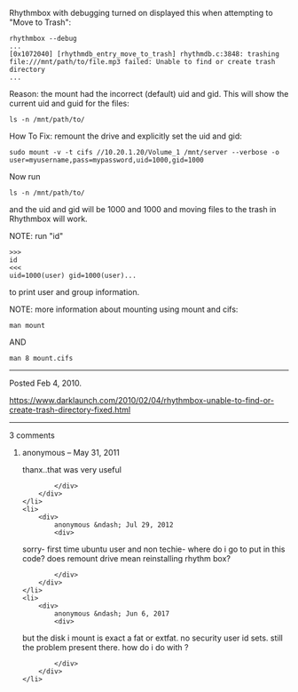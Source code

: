 Rhythmbox with debugging turned on displayed this when attempting to "Move to Trash":
```
rhythmbox --debug
...
[0x1072040] [rhythmdb_entry_move_to_trash] rhythmdb.c:3848: trashing file:///mnt/path/to/file.mp3 failed: Unable to find or create trash directory
...
```
Reason: the mount had the incorrect (default) uid and gid.
This will show the current uid and guid for the files:
```
ls -n /mnt/path/to/
```

How To Fix: remount the drive and explicitly set the uid and gid:
```
sudo mount -v -t cifs //10.20.1.20/Volume_1 /mnt/server --verbose -o user=myusername,pass=mypassword,uid=1000,gid=1000
```

Now run
```
ls -n /mnt/path/to/
```
and the uid and gid will be 1000 and 1000 and moving files to the trash in Rhythmbox will work.

NOTE: run "id"
```
>>>
id
<<<
uid=1000(user) gid=1000(user)...
```
to print user and group information.

NOTE: more information about mounting using mount and cifs:
```
man mount
```
AND
```
man 8 mount.cifs
```

---

Posted Feb 4, 2010.

https://www.darklaunch.com/2010/02/04/rhythmbox-unable-to-find-or-create-trash-directory-fixed.html

---

3 comments

<ol>
    <li>
        <div>
            anonymous &ndash; May 31, 2011
            <div>

thanx..that was very useful

            </div>
        </div>
    </li>
    <li>
        <div>
            anonymous &ndash; Jul 29, 2012
            <div>

sorry- first time ubuntu user and non techie- where do i go to put in this code? does remount drive mean reinstalling rhythm box?

            </div>
        </div>
    </li>
    <li>
        <div>
            anonymous &ndash; Jun 6, 2017
            <div>

but the disk i mount is exact a fat or extfat. no security user id sets. still the problem present there. how do i do with ?

            </div>
        </div>
    </li>
</ol>
